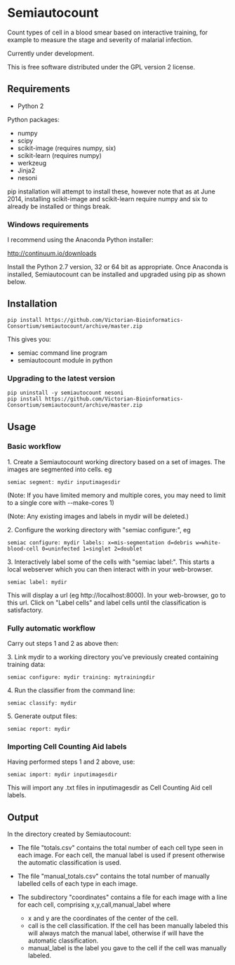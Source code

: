 # Semiautocount

Count types of cell in a blood smear based on interactive training,
for example to measure the stage and severity of malarial infection.

Currently under development.

This is free software distributed under the GPL version 2 license.

## Requirements

- Python 2

Python packages:

- numpy
- scipy
- scikit-image (requires numpy, six)
- scikit-learn (requires numpy)
- werkzeug
- Jinja2
- nesoni

pip installation will attempt to install these, however note that
as at June 2014, installing scikit-image and scikit-learn require 
numpy and six to already be installed or things break.

### Windows requirements

I recommend using the Anaconda Python installer:

http://continuum.io/downloads

Install the Python 2.7 version, 32 or 64 bit as appropriate. Once 
Anaconda is installed, Semiautocount can be installed and upgraded 
using pip as shown below.


## Installation

    pip install https://github.com/Victorian-Bioinformatics-Consortium/semiautocount/archive/master.zip
  
This gives you:

- semiac command line program  
- semiautocount module in python

### Upgrading to the latest version

    pip uninstall -y semiautocount nesoni
    pip install https://github.com/Victorian-Bioinformatics-Consortium/semiautocount/archive/master.zip


## Usage

### Basic workflow

1\. Create a Semiautocount working directory based on a set of images.
The images are segmented into cells. eg

    semiac segment: mydir inputimagesdir

(Note: If you have limited memory and multiple cores, you may need
to limit to a single core with --make-cores 1)

(Note: Any existing images and labels in mydir will be deleted.)

2\. Configure the working directory with "semiac configure:", eg

    semiac configure: mydir labels: x=mis-segmentation d=debris w=white-blood-cell 0=uninfected 1=singlet 2=doublet

3\. Interactively label some of the cells with "semiac label:". This starts a 
local webserver which you can then interact with in your web-browser.

    semiac label: mydir

This will display a url (eg http://localhost:8000). In your web-browser, go to this url.
Click on "Label cells" and label cells until the classification is satisfactory.


### Fully automatic workflow

Carry out steps 1 and 2 as above then:

3\. Link mydir to a working directory you've previously created containing training data:

    semiac configure: mydir training: mytrainingdir

4\. Run the classifier from the command line:

    semiac classify: mydir

5\. Generate output files:

    semiac report: mydir


### Importing Cell Counting Aid labels

Having performed steps 1 and 2 above, use:

    semiac import: mydir inputimagesdir
    
This will import any .txt files in inputimagesdir as Cell Counting Aid cell labels.


## Output

In the directory created by Semiautocount:

* The file "totals.csv" contains the total number of each cell type 
  seen in each image.
  For each cell, the manual label is used if present 
  otherwise the automatic classification is used.

* The file "manual_totals.csv" contains the total number of manually labelled
  cells of each type in each image.

* The subdirectory "coordinates" contains a file for each image with a line
  for each cell, comprising x,y,call,manual_label where
  * x and y are the coordinates of the center of the cell.
  * call is the cell classification. 
    If the cell has been manually labeled
    this will always match the manual label, 
    otherwise if will have the automatic classification.
  * manual_label is the label you gave to the cell if the cell was manually labeled.





